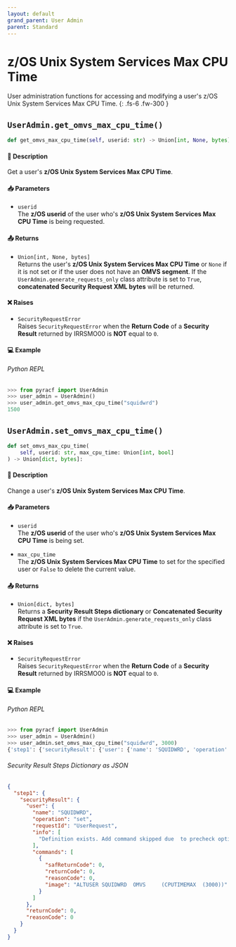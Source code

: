 ```yaml
---
layout: default
grand_parent: User Admin
parent: Standard
---
```


# z/OS Unix System Services Max CPU Time

User administration functions for accessing and modifying a user's z/OS Unix System Services Max CPU Time. 
{: .fs-6 .fw-300 }

## `UserAdmin.get_omvs_max_cpu_time()`

```python
def get_omvs_max_cpu_time(self, userid: str) -> Union[int, None, bytes]:
```

#### 📄 Description

Get a user's **z/OS Unix System Services Max CPU Time**.

#### 📥 Parameters
* `userid`<br>
  The **z/OS userid** of the user who's **z/OS Unix System Services Max CPU Time** is being requested.

#### 📤 Returns
* `Union[int, None, bytes]`<br>
  Returns the user's **z/OS Unix System Services Max CPU Time** or `None` if it is not set or if the user does not have an **OMVS segment**. If the `UserAdmin.generate_requests_only` class attribute is set to `True`, **concatenated Security Request XML bytes** will be returned.

#### ❌ Raises
* `SecurityRequestError`<br>
  Raises `SecurityRequestError` when the **Return Code** of a **Security Result** returned by IRRSMO00 is **NOT** equal to `0`.

#### 💻 Example

###### Python REPL
```python
>>> from pyracf import UserAdmin
>>> user_admin = UserAdmin()
>>> user_admin.get_omvs_max_cpu_time("squidwrd")
1500
```

## `UserAdmin.set_omvs_max_cpu_time()`

```python
def set_omvs_max_cpu_time(
    self, userid: str, max_cpu_time: Union[int, bool]
) -> Union[dict, bytes]:
```

#### 📄 Description

Change a user's **z/OS Unix System Services Max CPU Time**.

#### 📥 Parameters
* `userid`<br>
  The **z/OS userid** of the user who's **z/OS Unix System Services Max CPU Time** is being set.

* `max_cpu_time`<br>
  The **z/OS Unix System Services Max CPU Time** to set for the specified user or `False` to delete the current value.

#### 📤 Returns
* `Union[dict, bytes]`<br>
  Returns a **Security Result Steps dictionary** or **Concatenated Security Request XML bytes** if the `UserAdmin.generate_requests_only` class attribute is set to `True`.

#### ❌ Raises
* `SecurityRequestError`<br>
  Raises `SecurityRequestError` when the **Return Code** of a **Security Result** returned by IRRSMO00 is **NOT** equal to `0`.

#### 💻 Example

###### Python REPL
```python
>>> from pyracf import UserAdmin
>>> user_admin = UserAdmin()
>>> user_admin.set_omvs_max_cpu_time("squidwrd", 3000)
{'step1': {'securityResult': {'user': {'name': 'SQUIDWRD', 'operation': 'set', 'requestId': 'UserRequest', 'info': ['Definition exists. Add command skipped due  to precheck option'], 'commands': [{'safReturnCode': 0, 'returnCode': 0, 'reasonCode': 0, 'image': 'ALTUSER SQUIDWRD  OMVS     (CPUTIMEMAX  (3000))'}]}, 'returnCode': 0, 'reasonCode': 0}}}
```

###### Security Result Steps Dictionary as JSON
```json
{
  "step1": {
    "securityResult": {
      "user": {
        "name": "SQUIDWRD",
        "operation": "set",
        "requestId": "UserRequest",
        "info": [
          "Definition exists. Add command skipped due  to precheck option"
        ],
        "commands": [
          {
            "safReturnCode": 0,
            "returnCode": 0,
            "reasonCode": 0,
            "image": "ALTUSER SQUIDWRD  OMVS     (CPUTIMEMAX  (3000))"
          }
        ]
      },
      "returnCode": 0,
      "reasonCode": 0
    }
  }
}
```